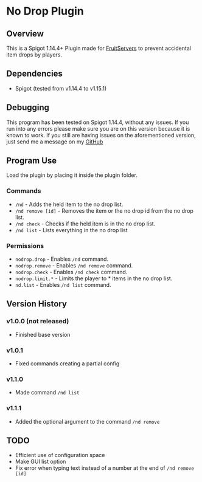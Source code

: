 # No Drop Plugin
## Overview
This is a Spigot 1.14.4+ Plugin made for [FruitServers](https://www.fruitservers.net/) to prevent accidental item drops by players.

## Dependencies
* Spigot (tested from v1.14.4 to v1.15.1)

## Debugging
This program has been tested on Spigot 1.14.4, without any issues. If you run into any errors please make sure you are on this version because it is known to work. If you still are having issues on the aforementioned version, just send me a message on my [GitHub](https://github.com/mattdocherty314)

## Program Use
Load the plugin by placing it inside the plugin folder.
### Commands
* `/nd` - Adds the held item to the no drop list.
* `/nd remove [id]` - Removes the item or the no drop id from the no drop list.
* `/nd check` - Checks if the held item is in the no drop list.
* `/nd list` - Lists everything in the no drop list
### Permissions
* `nodrop.drop` - Enables `/nd` command. 
* `nodrop.remove` - Enables `/nd remove` command.
* `nodrop.check` - Enables `/nd check` command.
* `nodrop.limit.*` - Limits the player to * items in the no drop list. 
* `nd.list` - Enables `/nd list` command.

## Version History
### v1.0.0 (not released)
* Finished base version

### v1.0.1
* Fixed commands creating a partial config

### v1.1.0
* Made command `/nd list`

### v1.1.1
* Added the optional argument to the command `/nd remove`

## TODO
* Efficient use of configuration space
* Make GUI list option
* Fix error when typing text instead of a number at the end of `/nd remove [id]`
